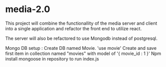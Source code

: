 # media-2.0

This project will combine the functionallity of the media server and client into a single application and refactor the front end to utilize react.

The server will also be refactored to use Mongodb instead of postgresql.

Mongo DB setup :
Create DB named Movie.  'use movie'
Create and save first item in collection named "movies" with model of '{ movie_id : 1 }'
Npm install mongoose in repository to run index.js
